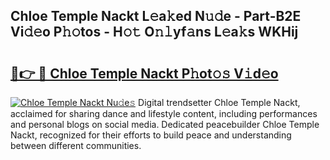 ## Chloe Temple Nackt L𝚎a𝚔ed N𝚞𝚍e - Part-B2E Vi𝚍𝚎o P𝚑𝚘tos - H𝚘𝚝 O𝚗𝚕yf𝚊ns L𝚎a𝚔s WKHij

# <h2><a href="http://kfc5c1.oniu.top/?m=Chloe+Temple+Nackt">🔗👉 🔴 Chloe Temple Nackt P𝚑ot𝚘𝚜 V𝚒d𝚎o</a></h2>

[![Chloe Temple Nackt Nu𝚍e𝚜](https://i.imgur.com/0qMVB7G.gif)](http://kfc5c1.oniu.top/?m=Chloe+Temple+Nackt)
Digital trendsetter Chloe Temple Nackt, acclaimed for sharing dance and lifestyle content, including performances and personal blogs on social media. Dedicated peacebuilder Chloe Temple Nackt, recognized for their efforts to build peace and understanding between different communities.  
